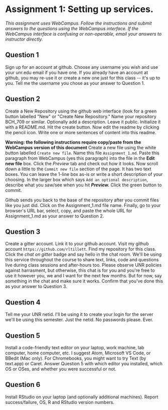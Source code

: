 # Assignment 1: Setting up services.
_This assignment uses WebCampus. Follow the instructions and submit answers to the questions using the WebCampus interface. If the WebCampus interface is confusing or non-operable, email your answers to instructor directly._

## Question 1
Sign up for an account at github. Choose any username you wish and use your unr.edu email if you have one. If you already have an account at github, you may re-use it or create a new one just for this class -- it's up to you. Tell me the username you chose as your answer to Question 1.

## Question 2
Create a New Repository using the github web interface (look for a green button labelled "New" or "Create New Repository." Name your repository BCH_709 or similar. Optionally add a description. Leave it public. Initialize it with a README.md. Hit the create button. Now edit the readme by clicking the pencil icon. Write one or more sentences of content into this readme.

**Warning: the following instructions require copy/paste from the WebCampus version of this document**
Create a new file using the white button labelled `Create new file`. Name this file `Assignment_1.md`. Paste this paragraph from WebCampus (yes this paragraph) into the file in the **Edit new file** box. Click the _Preview_ tab and check out how it looks. Now scroll down a little to the `Commit new file` section of the page. It has two text boxes. You can leave the 1-line box as-is or write a short description of your choosing. In the larger box which says `Add an optional description`, describe what you saw/see when you hit **_Preview._** Click the green button to commit.

Github sends you back to the base of the repository after you commit files like you just did. Click on the Assignment_1.md file name. Finally, go to your browser's URL bar, select, copy, and paste the whole URL for Assignment_1.md as your answer to Question 2.

## Question 3
Create a gitter account. Link it to your github account. Visit my github account `https://github.com/rltillett`. Find my repository for this class. Click the *chat on gitter* badge and say hello in the chat room. We'll be using this service throughout the course to share text, links, code and questions live during class sessions and after-hours too. Please observe UNR policies against harrasment, but otherwise, this chat is for you and you're free to use it however you, we and I want for the next few months. But for now, say something in the chat and make sure it works. Confirm that you've done this as your answer to Question 3.

## Question 4
Tell me your UNR netid. I'll be using it to create your login for the server we'll be using this semester. Just the netid. No passwords please. Ever.

## Question 5
Install a code-friendly text editor on your laptop, work machine, lab computer, home computer, etc. I suggest Atom, Microsoft VS Code, or BBedit (Mac only). For Chromebooks, you might want to try Text (by text.app) or Caret. Answer Question 5 with which editor you installed, which OS or OSes, and whether you were successful or not.

## Question 6
Install RStudio on your laptop (and optionally additional machines). Report success/failure, OS, R and RStudio version numbers.
